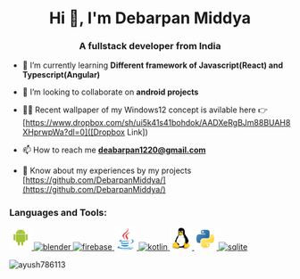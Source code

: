 <h1 align="center">Hi 👋, I'm Debarpan Middya</h1>
<h3 align="center">A fullstack developer from India</h3>

- 🌱 I’m currently learning **Different framework of Javascript(React) and Typescript(Angular)**

- 👯 I’m looking to collaborate on **android projects**

- 👨‍💻 Recent wallpaper of my Windows12 concept is avilable here 👉 [https://www.dropbox.com/sh/ui5k41s41bohdok/AADXeRgBJm88BUAH8XHprwpWa?dl=0]([Dropbox Link])

- 📫 How to reach me **deabarpan1220@gmail.com**

- 📄 Know about my experiences by my projects [https://github.com/DebarpanMiddya/](https://github.com/DebarpanMiddya/)



<h3 align="left">Languages and Tools:</h3>
<p align="left"> <a href="https://developer.android.com" target="_blank"> <img src="https://raw.githubusercontent.com/devicons/devicon/master/icons/android/android-original-wordmark.svg" alt="android" width="40" height="40"/> </a> <a href="https://www.blender.org/" target="_blank"> <img src="https://download.blender.org/branding/community/blender_community_badge_white.svg" alt="blender" width="40" height="40"/> </a> <a href="https://firebase.google.com/" target="_blank"> <img src="https://www.vectorlogo.zone/logos/firebase/firebase-icon.svg" alt="firebase" width="40" height="40"/> </a> <a href="https://www.java.com" target="_blank"> <img src="https://raw.githubusercontent.com/devicons/devicon/master/icons/java/java-original.svg" alt="java" width="40" height="40"/> </a> <a href="https://kotlinlang.org" target="_blank"> <img src="https://www.vectorlogo.zone/logos/kotlinlang/kotlinlang-icon.svg" alt="kotlin" width="40" height="40"/> </a> <a href="https://www.linux.org/" target="_blank"> <img src="https://raw.githubusercontent.com/devicons/devicon/master/icons/linux/linux-original.svg" alt="linux" width="40" height="40"/> </a> <a href="https://www.python.org" target="_blank"> <img src="https://raw.githubusercontent.com/devicons/devicon/master/icons/python/python-original.svg" alt="python" width="40" height="40"/> </a> <a href="https://www.sqlite.org/" target="_blank"> <img src="https://www.vectorlogo.zone/logos/sqlite/sqlite-icon.svg" alt="sqlite" width="40" height="40"/> </a> </p>

<p><img align="center" src="https://github-readme-stats.vercel.app/api/top-langs?username=debarpanmiddya&show_icons=true&locale=en&layout=compact" alt="ayush786113" /></p>
